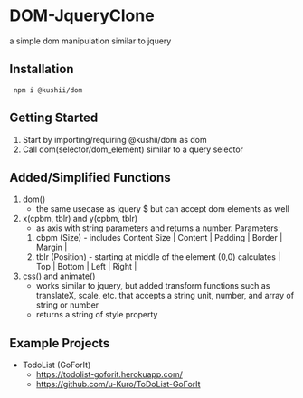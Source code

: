 # DOM-JqueryClone
  a simple dom manipulation similar to jquery
  
## Installation 
     npm i @kushii/dom
     
## Getting Started
  1) Start by importing/requiring @kushii/dom as dom
  2) Call dom(selector/dom_element) similar to a query selector

## Added/Simplified Functions
  1) dom()
      - the same usecase as jquery $ but can accept dom elements as well
  3) x(cpbm, tblr) and y(cpbm, tblr) 
      - as axis with string parameters and returns a number.
      Parameters:
      1) cbpm (Size) - includes Content Size | Content | Padding | Border | Margin |
      2) tblr (Position) - starting at middle of the element (0,0) calculates | Top | Bottom | Left | Right |
  2) css() and animate()
      - works similar to jquery, but added transform functions such as translateX, scale, etc. that accepts a string unit, number, and array of string or number
      - returns a string of style property

## Example Projects
  - TodoList (GoForIt)
      - https://todolist-goforit.herokuapp.com/
      -   https://github.com/u-Kuro/ToDoList-GoForIt
